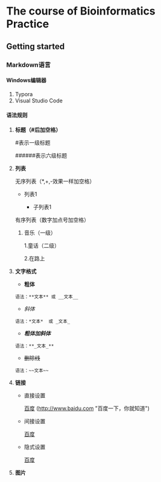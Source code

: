 # The course of Bioinformatics Practice


## Getting started

### Markdown语言

#### Windows编辑器

1. Typora
2. Visual Studio Code

#### 语法规则

1. **标题（#后加空格）**

   #表示一级标题

   ######表示六级标题

2. **列表**

   无序列表（*,+,-效果一样加空格）

   * 列表1
   
     * 子列表1

   有序列表（数字加点号加空格）

   1. 音乐（一级）

      1.童话（二级）

      2.在路上

2. **文字格式**

   * **粗体**

   ```
   语法：**文本** 或 __文本__
   ```

   + *斜体*

   ```
   语法：*文本*  或 _文本_
   ```

   + **_粗体加斜体_**

   ```
   语法：**_文本_**
   ```

   + ~~删除线~~

   ```
   语法：~~文本~~
   ```

3. **链接**

   - 直接设置
   
     [百度] (http://www.baidu.com "百度一下，你就知道")


   - 间接设置

     [百度][1]
     
     [1]:http://www/baidu.com "百度一下，你就知道"


   - 隐式设置

     [百度][]
     
     [百度]:http://www.baidu.com "百度一下，你就知道"

4. **图片**


   

